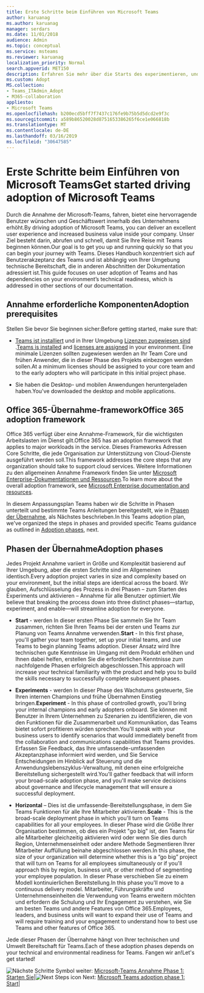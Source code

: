 ```yaml
---
title: Erste Schritte beim Einführen von Microsoft Teams
author: karuanag
ms.author: karuanag
manager: serdars
ms.date: 11/01/2018
audience: Admin
ms.topic: conceptual
ms.service: msteams
ms.reviewer: karuanag
localization_priority: Normal
search.appverid: MET150
description: Erfahren Sie mehr über die Starts des experimentieren, und aktivieren Sie die Phasen der Übernahme der Microsoft-Teams.
ms.custom: Adopt
MS.collection:
- Teams_ITAdmin_Adopt
- M365-collaboration
appliesto:
- Microsoft Teams
ms.openlocfilehash: b200ecd5bff7f7437c176fe9b75b5d5dcd2e9f3c
ms.sourcegitcommit: a589b86520028d8751653386265f6ce1e066818b
ms.translationtype: MT
ms.contentlocale: de-DE
ms.lasthandoff: 03/16/2019
ms.locfileid: "30647585"
---
```

# <a name="get-started-driving-adoption-of-microsoft-teams"></a><span data-ttu-id="1082a-103">Erste Schritte beim Einführen von Microsoft Teams</span><span class="sxs-lookup"><span data-stu-id="1082a-103">Get started driving adoption of Microsoft Teams</span></span>

<span data-ttu-id="1082a-104">Durch die Annahme der Microsoft-Teams, fahren, bietet eine hervorragende Benutzer wünschen und Geschäftswert innerhalb des Unternehmens erhöht.</span><span class="sxs-lookup"><span data-stu-id="1082a-104">By driving adoption of Microsoft Teams, you can deliver an excellent user experience and increased business value inside your company.</span></span> <span data-ttu-id="1082a-105">Unser Ziel besteht darin, abrufen und schnell, damit Sie Ihre Reise mit Teams beginnen können.</span><span class="sxs-lookup"><span data-stu-id="1082a-105">Our goal is to get you up and running quickly so that you can begin your journey with Teams.</span></span> <span data-ttu-id="1082a-106">Dieses Handbuch konzentriert sich auf Benutzerakzeptanz des Teams und ist abhängig von Ihrer Umgebung technische Bereitschaft, die in anderen Abschnitten der Dokumentation adressiert ist.</span><span class="sxs-lookup"><span data-stu-id="1082a-106">This guide focuses on user adoption of Teams and has dependencies on your environment’s technical readiness, which is addressed in other sections of our documentation.</span></span>

## <a name="adoption-prerequisites"></a><span data-ttu-id="1082a-107">Annahme erforderliche Komponenten</span><span class="sxs-lookup"><span data-stu-id="1082a-107">Adoption prerequisites</span></span>

<span data-ttu-id="1082a-108">Stellen Sie bevor Sie beginnen sicher:</span><span class="sxs-lookup"><span data-stu-id="1082a-108">Before getting started, make sure that:</span></span>

- <span data-ttu-id="1082a-109">[Teams ist installiert](get-clients.md) und in Ihrer Umgebung [Lizenzen zugewiesen sind](office-365-licensing.md) .</span><span class="sxs-lookup"><span data-stu-id="1082a-109">[Teams is installed](get-clients.md) and [licenses are assigned](office-365-licensing.md) in your environment.</span></span> <span data-ttu-id="1082a-110">Eine minimale Lizenzen sollten zugewiesen werden an Ihr Team Core und frühen Anwender, die in dieser Phase des Projekts einbezogen werden sollen.</span><span class="sxs-lookup"><span data-stu-id="1082a-110">At a minimum licenses should be assigned to your core team and to the early adopters who will participate in this initial project phase.</span></span>

- <span data-ttu-id="1082a-111">Sie haben die Desktop- und mobilen Anwendungen heruntergeladen haben.</span><span class="sxs-lookup"><span data-stu-id="1082a-111">You've downloaded the desktop and mobile applications.</span></span> 

## <a name="office-365-adoption-framework"></a><span data-ttu-id="1082a-112">Office 365-Übernahme-framework</span><span class="sxs-lookup"><span data-stu-id="1082a-112">Office 365 adoption framework</span></span>

<span data-ttu-id="1082a-113">Office 365 verfügt über eine Annahme-Framework, für die wichtigsten Arbeitslasten im Dienst gilt.</span><span class="sxs-lookup"><span data-stu-id="1082a-113">Office 365 has an adoption framework that applies to major workloads in the service.</span></span> <span data-ttu-id="1082a-114">Dieses Frameworks Adressen Core Schritte, die jede Organisation zur Unterstützung von Cloud-Dienste ausgeführt werden soll.</span><span class="sxs-lookup"><span data-stu-id="1082a-114">This framework addresses the core steps that any organization should take to support cloud services.</span></span> <span data-ttu-id="1082a-115">Weitere Informationen zu den allgemeinen Annahme Framework finden Sie unter [Microsoft Enterprise-Dokumentationen und Ressourcen](https://aka.ms/O365AdoptionHub).</span><span class="sxs-lookup"><span data-stu-id="1082a-115">To learn more about the overall adoption framework, see [Microsoft Enterprise documentation and resources](https://aka.ms/O365AdoptionHub).</span></span> 

<span data-ttu-id="1082a-116">In diesem Anpassungsplan Teams haben wir die Schritte in Phasen unterteilt und bestimmte Teams Anleitungen bereitgestellt, wie in [Phasen der Übernahme](#adoption-phases), als Nächstes beschrieben.</span><span class="sxs-lookup"><span data-stu-id="1082a-116">In this Teams adoption plan, we've organized the steps in phases and provided specific Teams guidance as outlined in [Adoption phases](#adoption-phases), next.</span></span>

## <a name="adoption-phases"></a><span data-ttu-id="1082a-117">Phasen der Übernahme</span><span class="sxs-lookup"><span data-stu-id="1082a-117">Adoption phases</span></span> 

<span data-ttu-id="1082a-118">Jedes Projekt Annahme variiert in Größe und Komplexität basierend auf Ihrer Umgebung, aber die ersten Schritte sind im Allgemeinen identisch.</span><span class="sxs-lookup"><span data-stu-id="1082a-118">Every adoption project varies in size and complexity based on your environment, but the initial steps are identical across the board.</span></span> <span data-ttu-id="1082a-119">Wir glauben, Aufschlüsselung des Prozess in drei Phasen – zum Starten des Experiments und aktivieren – Annahme für alle Benutzer optimiert.</span><span class="sxs-lookup"><span data-stu-id="1082a-119">We believe that breaking the process down into three distinct phases—startup, experiment, and enable—will streamline adoption for everyone.</span></span>  

- <span data-ttu-id="1082a-120">**Start** - werden In dieser ersten Phase Sie sammeln Sie Ihr Team zusammen, richten Sie Ihren Teams bei der ersten und Teams zur Planung von Teams Annahme verwenden.</span><span class="sxs-lookup"><span data-stu-id="1082a-120">**Start** - In this first phase, you'll gather your team together, set up your initial teams, and use Teams to begin planning Teams adoption.</span></span> <span data-ttu-id="1082a-121">Dieser Ansatz wird Ihre technischen gute Kenntnisse im Umgang mit dem Produkt erhöhen und Ihnen dabei helfen, erstellen Sie die erforderlichen Kenntnisse zum nachfolgende Phasen erfolgreich abgeschlossen.</span><span class="sxs-lookup"><span data-stu-id="1082a-121">This approach will increase your technical familiarity with the product and help you to build the skills necessary to successfully complete subsequent phases.</span></span> 

- <span data-ttu-id="1082a-122">**Experiments** - werden In dieser Phase des Wachstums gesteuerte, Sie Ihren internen Champions und frühe Übernahmen Einstieg bringen.</span><span class="sxs-lookup"><span data-stu-id="1082a-122">**Experiment** - In this phase of controlled growth, you'll bring your internal champions and early adopters onboard.</span></span> <span data-ttu-id="1082a-123">Sie können mit Benutzer in Ihrem Unternehmen zu Szenarien zu identifizieren, die von den Funktionen für die Zusammenarbeit und Kommunikation, das Teams bietet sofort profitieren würden sprechen.</span><span class="sxs-lookup"><span data-stu-id="1082a-123">You'll speak with your business users to identify scenarios that would immediately benefit from the collaboration and communications capabilities that Teams provides.</span></span> <span data-ttu-id="1082a-124">Erfassen Sie Feedback, das Ihre umfassende-umfassenden Akzeptanzphase informiert wird werden, und Sie Service Entscheidungen im Hinblick auf Steuerung und die Anwendungslebenszyklus-Verwaltung, mit denen eine erfolgreiche Bereitstellung sichergestellt wird.</span><span class="sxs-lookup"><span data-stu-id="1082a-124">You'll gather feedback that will inform your broad-scale adoption phase, and you'll make service decisions about governance and lifecycle management that will ensure a successful deployment.</span></span>

- <span data-ttu-id="1082a-125">**Horizontal** – Dies ist die umfassende-Bereitstellungsphase, in dem Sie Teams Funktionen für alle Ihre Mitarbeiter aktivieren.</span><span class="sxs-lookup"><span data-stu-id="1082a-125">**Scale** - This is the broad-scale deployment phase in which you'll turn on Teams capabilities for all your employees.</span></span> <span data-ttu-id="1082a-126">In dieser Phase wird die Größe Ihrer Organisation bestimmen, ob dies ein Projekt "go big" ist, den Teams für alle Mitarbeiter gleichzeitig aktivieren wird oder wenn Sie dies durch Region, Unternehmenseinheit oder andere Methode Segmentieren Ihrer Mitarbeiter Auffüllung beinahe abgeschlossen werden.</span><span class="sxs-lookup"><span data-stu-id="1082a-126">In this phase, the size of your organization will determine whether this is a “go big” project that will turn on Teams for all employees simultaneously or if you'll approach this by region, business unit, or other method of segmenting your employee population.</span></span> <span data-ttu-id="1082a-127">In dieser Phase verschieben Sie zu einem Modell kontinuierlichen Bereitstellung.</span><span class="sxs-lookup"><span data-stu-id="1082a-127">In this phase you'll move to a continuous delivery model.</span></span> <span data-ttu-id="1082a-128">Mitarbeiter, Führungskräfte und Unternehmenseinheiten die Verwendung von Teams erweitern möchten und erfordern die Schulung und Ihr Engagement zu verstehen, wie Sie am besten Teams und andere Features von Office 365.</span><span class="sxs-lookup"><span data-stu-id="1082a-128">Employees, leaders, and business units will want to expand their use of Teams and will require training and your engagement to understand how to best use Teams and other features of Office 365.</span></span>   

<span data-ttu-id="1082a-129">Jede dieser Phasen der Übernahme hängt von Ihrer technischen und Umwelt Bereitschaft für Teams.</span><span class="sxs-lookup"><span data-stu-id="1082a-129">Each of these adoption phases depends on your technical and environmental readiness for Teams.</span></span> <span data-ttu-id="1082a-130">Fangen wir an!</span><span class="sxs-lookup"><span data-stu-id="1082a-130">Let's get started!</span></span>


<span data-ttu-id="1082a-131">![Nächste Schritte Symbol](media/teams-adoption-next-icon.png) weiter: [Microsoft-Teams Annahme Phase 1: Starten Sie](teams-adoption-phase1.md)|</span><span class="sxs-lookup"><span data-stu-id="1082a-131">![Next Steps icon](media/teams-adoption-next-icon.png) Next:        [Microsoft Teams adoption phase 1: Start](teams-adoption-phase1.md)|</span></span>
